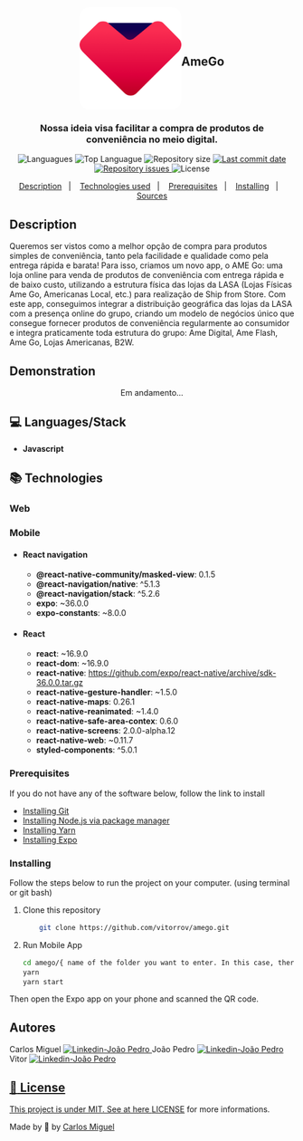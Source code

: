 <div  align="center" style="display:flex; justify-content: center;align-items: center;flex-direction: colunm">
	<img  alt="Logo"  src="https://github.com/vitorrov/amego/blob/master/assets/logo.png?raw=true"  width="180px"  style="border-radius:16px;"/>
	<h2  align="center">AmeGo</h2>
	
</div>

<h3  align="center" >
Nossa ideia visa facilitar a compra de produtos de conveniência no meio digital. 
</h3>
<p  align="center">
	<img  alt="Languagues"  src="https://img.shields.io/github/languages/count/vitorrov/amego">
	<img  alt="Top Languague"  src="https://img.shields.io/github/languages/top/vitorrov/amego">
	<img  alt="Repository size"  src="https://img.shields.io/github/repo-size/vitorrov/amego">
	<a  href="https://github.com/solrachix/instagram-clone/commits/master">
		<img  alt="Last commit date"  src="https://img.shields.io/github/last-commit/vitorrov/amego">
	</a>
	<a  href="https://github.com/solrachix/instagram-clone/issues">
		<img  alt="Repository issues"  src="https://img.shields.io/github/issues/solrachix/instagram-clone">
	</a>
	<img  alt="License"  src="https://img.shields.io/github/license/solrachix/vitorrov/amego">
</p>

  

<p  align="center">
<a  href="#description">Description</a>&nbsp;&nbsp;&nbsp;|&nbsp;&nbsp;&nbsp;
<a  href="#technologies-used">Technologies used</a>&nbsp;&nbsp;&nbsp;|&nbsp;&nbsp;&nbsp;
<a  href="#prerequisites">Prerequisites</a>&nbsp;&nbsp;&nbsp;|&nbsp;&nbsp;&nbsp;
<a  href="#installing">Installing</a>&nbsp;&nbsp;&nbsp;|&nbsp;&nbsp;&nbsp;
<a  href="#sources">Sources</a>
</p>

  
## Description
Queremos ser vistos como a melhor opção de compra para produtos simples de conveniência, tanto pela facilidade e qualidade como pela entrega rápida e barata! Para isso, criamos um novo app, o AME Go: uma loja online para venda de produtos de conveniência com entrega rápida e de baixo custo, utilizando a estrutura física das lojas da LASA (Lojas Físicas Ame Go, Americanas Local, etc.) para realização de Ship from Store. Com este app, conseguimos integrar a distribuição geográfica das lojas da LASA com a presença online do grupo, criando um modelo de negócios único que consegue fornecer produtos de conveniência regularmente ao consumidor e integra praticamente toda estrutura do grupo: Ame Digital, Ame Flash, Ame Go, Lojas Americanas, B2W.

## Demonstration

<p  align="center">
	Em andamento...
</p>

  

## :computer: Languages/Stack

- **Javascript**

## :books: Technologies

### Web



### Mobile
- #### React navigation
	* **@react-native-community/masked-view**: 0.1.5
	* **@react-navigation/native**: ^5.1.3
	* **@react-navigation/stack**: ^5.2.6
	* **expo**: ~36.0.0
	* **expo-constants**: ~8.0.0

- #### React
	* **react**: ~16.9.0
	* **react-dom**: ~16.9.0
	* **react-native**: https://github.com/expo/react-native/archive/sdk-36.0.0.tar.gz
	* **react-native-gesture-handler**: ~1.5.0
	* **react-native-maps**: 0.26.1
	* **react-native-reanimated**: ~1.4.0
	* **react-native-safe-area-contex**: 0.6.0
	* **react-native-screens**: 2.0.0-alpha.12
	* **react-native-web**: ~0.11.7
	* **styled-components**: ^5.0.1  

### Prerequisites
If you do not have any of the software below, follow the link to install
- [Installing Git](https://git-scm.com/downloads)
- [Installing Node.js via package manager](https://nodejs.org/en/download/package-manager/)
- [Installing Yarn](https://yarnpkg.com/en/docs/install#debian-stable)
- [Installing Expo](https://facebook.github.io/react-native/docs/getting-started)

### Installing
Follow the steps below to run the project on your computer. (using terminal or git bash)
1. Clone this repository
	```bash
		git clone https://github.com/vitorrov/amego.git
	```

3. Run Mobile App
	```bash
	cd amego/{ name of the folder you want to enter. In this case, there is Mobile, Web }
	yarn
	yarn start
	```
Then open the Expo app on your phone and scanned the QR code.

## Autores
Carlos Miguel <a  href="https://www.linkedin.com/in/carlos-miguel-380413197" target="_blank" >	<img  alt="Linkedin-João Pedro"  src="https://img.shields.io/badge/Linkedin--%23F8952D?style=social&logo=linkedin">
</a>
João Pedro <a  href="https://www.linkedin.com/in/jaopedrofalcao" target="_blank" >	<img  alt="Linkedin-João Pedro"  src="https://img.shields.io/badge/Linkedin--%23F8952D?style=social&logo=linkedin">
</a>
Vitor  <a  href="https://www.linkedin.com/in/vitor-r-082550197" target="_blank" >	<img  alt="Linkedin-João Pedro"  src="https://img.shields.io/badge/Linkedin--%23F8952D?style=social&logo=linkedin">

## :memo: License
This project is under MIT. See at here [LICENSE](/LICENSE) for more informations.

Made by :blue_heart: by [Carlos Miguel](https://github.com/solrachix)